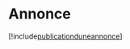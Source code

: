 # Annonce

[!include[publicationduneannonce](annonce.publicationduneannonce.autogen.md)]






































































































































